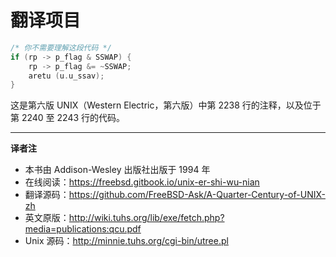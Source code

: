 # 翻译项目


```c
/* 你不需要理解这段代码 */
if (rp -> p_flag & SSWAP) {
    rp -> p_flag &= ~SSWAP;
    aretu (u.u_ssav);
}
```

这是第六版 UNIX（Western Electric，第六版）中第 2238 行的注释，以及位于第 2240 至 2243 行的代码。

---
**译者注**

* 本书由 Addison-Wesley 出版社出版于 1994 年
* 在线阅读：<https://freebsd.gitbook.io/unix-er-shi-wu-nian>
* 翻译源码：<https://github.com/FreeBSD-Ask/A-Quarter-Century-of-UNIX-zh>
* 英文原版：<http://wiki.tuhs.org/lib/exe/fetch.php?media=publications:qcu.pdf>
* Unix 源码：<http://minnie.tuhs.org/cgi-bin/utree.pl>
